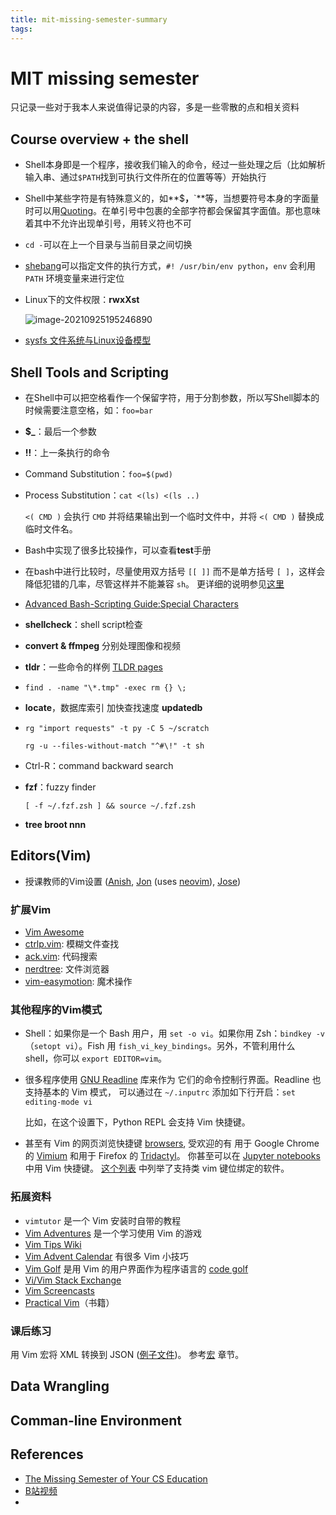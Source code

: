 ```yaml
---
title: mit-missing-semester-summary
tags:
---
```


# MIT missing semester

只记录一些对于我本人来说值得记录的内容，多是一些零散的点和相关资料

## Course overview + the shell

- Shell本身即是一个程序，接收我们输入的命令，经过一些处理之后（比如解析输入串、通过`$PATH`找到可执行文件所在的位置等等）开始执行

- Shell中某些字符是有特殊意义的，如**\$**，**\`**等，当想要符号本身的字面量时可以用[Quoting](https://www.gnu.org/software/bash/manual/html_node/Quoting.html)。在单引号中包裹的全部字符都会保留其字面值。那也意味着其中不允许出现单引号，用转义符也不可

- `cd -`可以在上一个目录与当前目录之间切换

- [shebang](https://en.wikipedia.org/wiki/Shebang_(Unix))可以指定文件的执行方式，`#! /usr/bin/env python`，`env` 会利用`PATH` 环境变量来进行定位

- Linux下的文件权限：**rwxXst**

  ![image-20210925195246890](G:\GeneralData\Pictures\typoraphoto\mit-missing-semester-summary\image-20210925195246890.png)

- [sysfs 文件系统与Linux设备模型](https://blog.csdn.net/zqixiao_09/article/details/50864489)



## Shell Tools and Scripting

- 在Shell中可以把空格看作一个保留字符，用于分割参数，所以写Shell脚本的时候需要注意空格，如：`foo=bar`

- **$_**：最后一个参数

- **!!**：上一条执行的命令

- Command Substitution：`foo=$(pwd)`

- Process Substitution：`cat <(ls) <(ls ..)`

   `<( CMD )` 会执行 `CMD` 并将结果输出到一个临时文件中，并将 `<( CMD )` 替换成临时文件名。

- Bash中实现了很多比较操作，可以查看**test**手册

- 在bash中进行比较时，尽量使用双方括号 `[[ ]]` 而不是单方括号 `[ ]`，这样会降低犯错的几率，尽管这样并不能兼容 `sh`。 更详细的说明参见[这里](http://mywiki.wooledge.org/BashFAQ/031)

- [Advanced Bash-Scripting Guide:Special Characters](https://tldp.org/LDP/abs/html/special-chars.html)

- **shellcheck**：shell script检查

- **convert & ffmpeg** 分别处理图像和视频

- **tldr**：一些命令的样例  [TLDR pages](https://tldr.sh/) 

- `find . -name "\*.tmp" -exec rm {} \;`

- **locate**，数据库索引 加快查找速度 **updatedb**

- `rg "import requests" -t py -C 5 ~/scratch`

  `rg -u --files-without-match "^#\!" -t sh`

- Ctrl-R：command backward search

- **fzf**：fuzzy finder

  `[ -f ~/.fzf.zsh ] && source ~/.fzf.zsh`

- **tree  broot  nnn**



## Editors(Vim)

- 授课教师的Vim设置 ([Anish](https://github.com/anishathalye/dotfiles/blob/master/vimrc), [Jon](https://github.com/jonhoo/configs/blob/master/editor/.config/nvim/init.vim) (uses [neovim](https://neovim.io/)), [Jose](https://github.com/JJGO/dotfiles/blob/master/vim/.vimrc))

### 扩展Vim

- [Vim Awesome](https://vimawesome.com/)
- [ctrlp.vim](https://github.com/ctrlpvim/ctrlp.vim): 模糊文件查找
- [ack.vim](https://github.com/mileszs/ack.vim): 代码搜索
- [nerdtree](https://github.com/scrooloose/nerdtree): 文件浏览器
- [vim-easymotion](https://github.com/easymotion/vim-easymotion): 魔术操作

### 其他程序的Vim模式

- Shell：如果你是一个 Bash 用户，用 `set -o vi`。如果你用 Zsh：`bindkey -v`（`setopt vi`）。Fish 用 `fish_vi_key_bindings`。另外，不管利用什么 shell，你可以 `export EDITOR=vim`。

- 很多程序使用 [GNU Readline](https://tiswww.case.edu/php/chet/readline/rltop.html) 库来作为 它们的命令控制行界面。Readline 也支持基本的 Vim 模式， 可以通过在 `~/.inputrc` 添加如下行开启：`set editing-mode vi`

  比如，在这个设置下，Python REPL 会支持 Vim 快捷键。

- 甚至有 Vim 的网页浏览快捷键 [browsers](http://vim.wikia.com/wiki/Vim_key_bindings_for_web_browsers), 受欢迎的有 用于 Google Chrome 的 [Vimium](https://chrome.google.com/webstore/detail/vimium/dbepggeogbaibhgnhhndojpepiihcmeb?hl=en) 和用于 Firefox 的 [Tridactyl](https://github.com/tridactyl/tridactyl)。 你甚至可以在 [Jupyter notebooks](https://github.com/lambdalisue/jupyter-vim-binding) 中用 Vim 快捷键。 [这个列表](https://reversed.top/2016-08-13/big-list-of-vim-like-software) 中列举了支持类 vim 键位绑定的软件。

### 拓展资料

- `vimtutor` 是一个 Vim 安装时自带的教程
- [Vim Adventures](https://vim-adventures.com/) 是一个学习使用 Vim 的游戏
- [Vim Tips Wiki](http://vim.wikia.com/wiki/Vim_Tips_Wiki)
- [Vim Advent Calendar](https://vimways.org/2019/) 有很多 Vim 小技巧
- [Vim Golf](http://www.vimgolf.com/) 是用 Vim 的用户界面作为程序语言的 [code golf](https://en.wikipedia.org/wiki/Code_golf)
- [Vi/Vim Stack Exchange](https://vi.stackexchange.com/)
- [Vim Screencasts](http://vimcasts.org/)
- [Practical Vim](https://pragprog.com/titles/dnvim2/)（书籍）

### 课后练习

用 Vim 宏将 XML 转换到 JSON ([例子文件](https://missing-semester-cn.github.io/2020/files/example-data.xml))。 参考[宏](https://missing-semester-cn.github.io/2020/editors/#macros) 章节。



## Data Wrangling





## Comman-line Environment















## References

- [The Missing Semester of Your CS Education](https://missing.csail.mit.edu/)
- [B站视频](https://www.bilibili.com/video/BV1x7411H7wa)
- 

